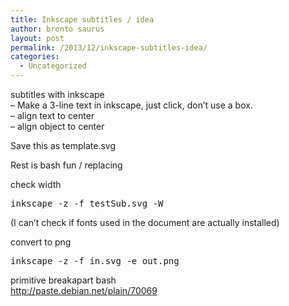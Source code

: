 ```yaml
---
title: Inkscape subtitles / idea
author: bronto saurus
layout: post
permalink: /2013/12/inkscape-subtitles-idea/
categories:
  - Uncategorized
---
```

subtitles with inkscape  
&#8211; Make a 3-line text in inkscape, just click, don&#8217;t use a box.  
&#8211; align text to center  
&#8211; align object to center

Save this as template.svg

Rest is bash fun / replacing

check width

<pre>inkscape -z -f testSub.svg -W</pre>

(I can&#8217;t check if fonts used in the document are actually installed)

convert to png

<pre>inkscape -z -f in.svg -e out.png</pre>

primitive breakapart bash  
<http://paste.debian.net/plain/70069>
